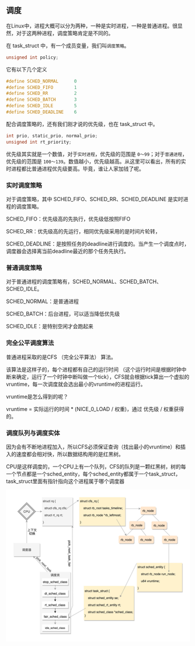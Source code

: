 ## 调度

在Linux中，进程大概可以分为两种，一种是实时进程，一种是普通进程。很显然，对于这两种进程，调度策略肯定是不同的。

在 task_struct 中，有一个成员变量，我们叫`调度策略`。

```c
unsigned int policy;
```

它有以下几个定义

```c
#define SCHED_NORMAL      0
#define SCHED_FIFO        1
#define SCHED_RR          2
#define SCHED_BATCH       3
#define SCHED_IDLE        5
#define SCHED_DEADLINE    6
```

配合调度策略的，还有我们刚才说的优先级，也在 task_struct 中。

```c
int prio, static_prio, normal_prio;
unsigned int rt_priority;
```

优先级其实就是一个数值，对于`实时进程`，优先级的范围是 `0～99`；对于`普通进程`，优先级的范围是 `100～139`。数值越小，优先级越高。从这里可以看出，所有的实时进程都比普通进程优先级要高。毕竟，谁让人家加钱了呢。

### 实时调度策略

对于调度策略，其中 SCHED_FIFO、SCHED_RR、SCHED_DEADLINE 是实时进程的调度策略。

SCHED_FIFO：优先级高的先执行，优先级低按照FIFO

SCHED_RR：优先级高的先运行，相同优先级采用的是时间片轮转，

SCHED_DEADLINE：是按照任务的deadline进行调度的。当产生一个调度点时，调度器会选择离当前deadline最近的那个任务先执行。

### 普通调度策略

对于普通进程的调度策略有，SCHED_NORMAL、SCHED_BATCH、SCHED_IDLE。

SCHED_NORMAL：是普通进程

SCHED_BATCH：后台进程，可以适当降低优先级

SCHED_IDLE：是特别空闲才会跑起来

### 完全公平调度算法

普通进程采取的是CFS （完全公平算法） 算法。

该算法是这样子的，每个进程都有自己的运行时间 （这个运行时间是根据时钟中断来确定，运行了一个时钟中断叫做一个tick），CFS就会根据tick算出一个虚拟的vruntime，每一次调度就会选出最小的vruntime的进程运行。

vruntime是怎么得到的呢？

vruntime = 实际运行的时间 * (NICE_0_LOAD / 权重)，通过 优先级 / 权重获得的。

### 调度队列与调度实体

因为会有不断地进程加入，所以CFS必须保证查询（找出最小的vruntime）和插入的速度都会相对快，所以数据结构用的是红黑树。

CPU是这样调度的，一个CPU上有一个队列，CFS的队列是一颗红黑树，树的每一个节点都是一个sched_entity，每个sched_entity都属于一个task_struct，task_struct里面有指针指向这个进程属于哪个调度器

![10381dbafe0f78d80beb87560a9506af.jpeg](../../_img/10381dbafe0f78d80beb87560a9506af.jpeg)